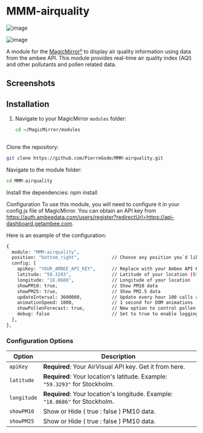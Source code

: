 # MMM-airquality

![image](https://github.com/user-attachments/assets/d81e179a-db93-4074-b4b1-d4b8db255f29)

![image](https://github.com/user-attachments/assets/778da9d0-7f6c-438e-b0e1-cedc12642b47)




A module for the [MagicMirror²](https://magicmirror.builders) to display air quality information using data from the ambee API. This module provides real-time air quality index (AQI) and other pollutants and pollen related data.

## Screenshots



## Installation

1. Navigate to your MagicMirror `modules` folder:
   ```bash
   cd ~/MagicMirror/modules
  
Clone the repository:
```bash
git clone https://github.com/PierreGode/MMM-airquality.git
```
Navigate to the module folder:
```bash
cd MMM-airquality
```
Install the dependencies:
npm install

Configuration
To use this module, you will need to configure it in your config.js file of MagicMirror. You can obtain an API key from https://auth.ambeedata.com/users/register?redirectUrl=https://api-dashboard.getambee.com.

Here is an example of the configuration:
```bash
{
  module: "MMM-airquality",
  position: "bottom_right",            // Choose any position you´d like
  config: {
    apiKey: "YOUR_AMBEE_API_KEY",      // Replace with your Ambee API Key
    latitude: "59.3293",               // Latitude of your location (Stockholm in this example)
    longitude: "18.0686",              // Longitude of your location
    showPM10: true,                    // Show PM10 data
    showPM25: true,                    // Show PM2.5 data
    updateInterval: 3600000,           // Update every hour 100 calls a day limitation from api and we call several endpoints.
    animationSpeed: 1000,              // 1 second for DOM animations
    showPollenForecast: true,          // New option to control pollen forecast display
    debug: false                       // Set to true to enable logging for debugging
  },
},


```


### Configuration Options 
| Option | Description | 
| --- | --- | 
| `apiKey` | **Required**: Your AirVisual API key. Get it from here. | 
| `latitude` | **Required**: Your location's latitude. Example: `"59.3293"` for Stockholm. | 
| `longitude` | **Required**: Your location's longitude. Example: `"18.0686"` for Stockholm. |
| `showPM10` | Show or Hide ( true : false )  PM10 data. |
| `showPM25` | Show or Hide ( true : false ) PM10 data. |
